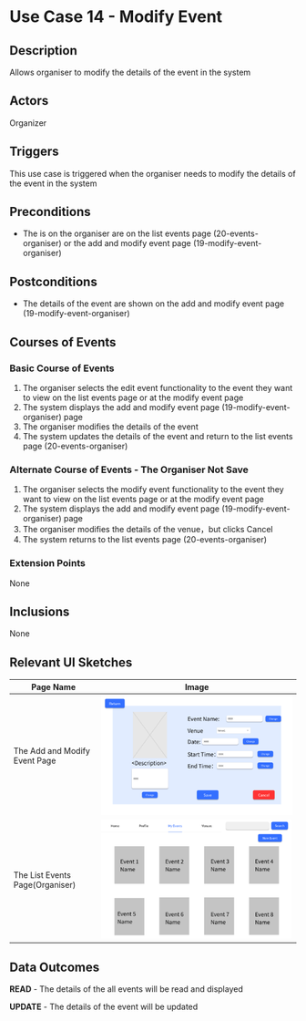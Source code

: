 # Use Case 14 - Modify Event

## Description

Allows organiser to modify the details of the event in the system

## Actors

Organizer

## Triggers

This use case is triggered when the organiser needs to modify the details of the event in the system

## Preconditions

- The is on the organiser are on the list events page (20-events-organiser) or the add and modify event page (19-modify-event-organiser)

## Postconditions

- The details of the event are shown on the add and modify event page (19-modify-event-organiser)

## Courses of Events

### Basic Course of Events

1. The organiser selects the edit event functionality to the event they want to view on the list events page or at the modify event page
2. The system displays the add and modify event page (19-modify-event-organiser) page
3. The organiser modifies the details of the event
4. The system updates the details of the event and return to the list events page (20-events-organiser)


### Alternate Course of Events - The Organiser Not Save

1. The organiser selects the modify event functionality to the event they want to view on the list events page or at the modify event page
2. The system displays the add and modify event page (19-modify-event-organiser) page
3. The organiser  modifies the details of the venue，but clicks Cancel
4. The system returns to the list events page (20-events-organiser)


### Extension Points

None

## Inclusions

None

## Relevant UI Sketches
| Page Name | Image                                                                                                |
|----|------------------------------------------------------------------------------------------------------|
|The Add and Modify Event Page| ![19-modify-event-organiser](UI/19-modify-event-organiser.png)                                       |
|The List Events Page(Organiser)  | ![20-events-organiser](UI/20-events-organiser.png)                                                   |

## Data Outcomes
**READ** - The details of the all events will be read and displayed

**UPDATE** - The details of the event will be updated
